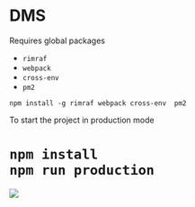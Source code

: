 # DMS
Requires global packages

* `rimraf`
* `webpack`
* `cross-env`
* `pm2`

```npm install -g rimraf webpack cross-env  pm2```


To start the project in production mode

```npm install```  
```npm run production```  
=======



<section>
  <img src = "https://lh3.googleusercontent.com/tsrI90OJzjdmaJZ1A3X5oBxu1KVC500RmqIzvKTc6gIywrE8CMtKvRYk1h6od3A3W8r39WuNcR3-2xs=w1280-h703"/>
</section>
